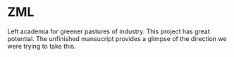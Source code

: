 # ZML
Left academia for greener pastures of industry. This project has great potential. The unfinished mansucript provides a glimpse of the direction we were trying to take this.
